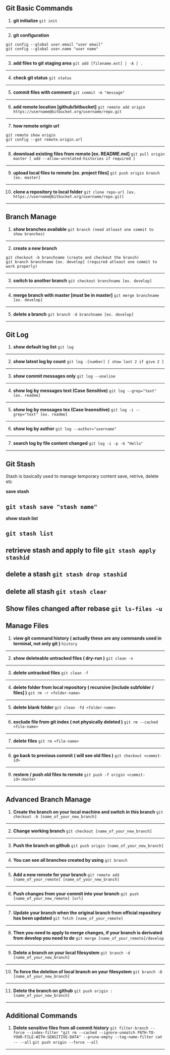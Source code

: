 ## Git Basic Commands

1. **git initialize**
```git init```
-----------------------------------------------------------------------------------
2. **git configuration**
```
git config --global user.email "user email"
git config --global user.name "user name"
```
-----------------------------------------------------------------------------------
3. **add files to git staging area**
```git add [filename.ext] | -A | .```
-----------------------------------------------------------------------------------
4. **check git status**
```git status```
-----------------------------------------------------------------------------------
5. **commit files with comment**
```git commit -m "message"```
-----------------------------------------------------------------------------------
6. **add remote location [github/bitbucket]**
```git remote add origin https://username@bitbucket.org/username/repo.git```
-----------------------------------------------------------------------------------
7. **how remote origin url**
```
git remote show origin
git config --get remote.origin.url
```
-----------------------------------------------------------------------------------
8. **download existing files from remote [ex. README.md]**
```git pull origin master [ add --allow-unrelated-histories if required ]```
-----------------------------------------------------------------------------------
9. **upload local files to remote [ex. project files]**
```git push origin branch [ex. master]```
-----------------------------------------------------------------------------------
10. **clone a repository to local folder**
```git clone repo-url [ex. https://username@bitbucket.org/username/repo.git]```
-----------------------------------------------------------------------------------

## Branch Manage

1. **show branches available**
```git branch (need atleast one commit to show branches)```
-----------------------------------------------------------------------------------
2. **create a new branch**
```
git checkout -b branchname (create and checkout the branch)
git branch branchname [ex. develop] (required atleast one commit to work properly)
```
-----------------------------------------------------------------------------------
3. **switch to another branch**
```git checkout branchname [ex. develop]```
-----------------------------------------------------------------------------------
4. **merge branch with master [must be in master]**
```git merge branchname [ex. develop]```
-----------------------------------------------------------------------------------
5. **delete a branch**
```git branch -d branchname [ex. develop]```
-----------------------------------------------------------------------------------

## Git Log

1. **show default log list**
```git log```
-----------------------------------------------------------------------------------
2. **show latest log by count**
```git log -[number] [ show last 2 if give 2 ]```
-----------------------------------------------------------------------------------
3. **show commit messages only**
```git log --oneline```
-----------------------------------------------------------------------------------
4. **show log by messages text (Case Sensitive)**
```git log --grep="text" [ex. readme]```
-----------------------------------------------------------------------------------
5. **show log by messages tex (Case Insensitive)**
```git log -i --grep="text" [ex. readme]```
-----------------------------------------------------------------------------------
6. **show log by author**
```git log --author="username"```
-----------------------------------------------------------------------------------
7. **search log by file content changed**
```git log -i -p -G "Hello"```
-----------------------------------------------------------------------------------

## Git Stash

Stash is basically used to manage temporary content save, retrive, delete etc

**save stash**

```git stash save "stash name"```
-----------------------------------------------------------------------------------
**show stash list**

```git stash list```
-----------------------------------------------------------------------------------
**retrieve stash and apply to file**
```git stash apply stashid```
-----------------------------------------------------------------------------------
**delete a stash**
```git stash drop stashid```
-----------------------------------------------------------------------------------
**delete all stash**
```git stash clear```
-----------------------------------------------------------------------------------
**Show files changed after rebase**
```git ls-files -u```
-----------------------------------------------------------------------------------
## Manage Files

1. **view git command history ( actually these are any commands used in terminal, not only git )**
```history```
-----------------------------------------------------------------------------------
2. **show deleteable untracked files ( dry-run )**
```git clean -n```
-----------------------------------------------------------------------------------
3. **delete untracked files**
```git clean -f```
-----------------------------------------------------------------------------------
4. **delete folder from local repository ( recursive [include subfolder / files] )**
```git rm -r <folder-name>```
-----------------------------------------------------------------------------------
5. **delete blank folder**
```git clean -fd <folder-name>```
-----------------------------------------------------------------------------------
6. **exclude file from git index ( not physically deleted )**
```git rm --cached <file-name>```
-----------------------------------------------------------------------------------
7. **delete files**
```git rm <file-name>```
-----------------------------------------------------------------------------------
8. **go back to previous commit ( will see old files )**
```git checkout <commit-id>```
-----------------------------------------------------------------------------------
9. **restore / push old files to remote**
```git push -f origin <commit-id>:master```
-----------------------------------------------------------------------------------

## Advanced Branch Manage

1. **Create the branch on your local machine and switch in this branch**
```git checkout -b [name_of_your_new_branch]```
-----------------------------------------------------------------------------------
2. **Change working branch**
```git checkout [name_of_your_new_branch]```
-----------------------------------------------------------------------------------
3. **Push the branch on github**
```git push origin [name_of_your_new_branch]```
-----------------------------------------------------------------------------------
4. **You can see all branches created by using**
```git branch```
-----------------------------------------------------------------------------------
5. **Add a new remote for your branch**
```git remote add [name_of_your_remote] [name_of_your_new_branch]```
-----------------------------------------------------------------------------------
6. **Push changes from your commit into your branch**
```git push [name_of_your_new_remote] [url]```
-----------------------------------------------------------------------------------
7. **Update your branch when the original branch from official repository has been updated**
```git fetch [name_of_your_remote]```
-----------------------------------------------------------------------------------
8. **Then you need to apply to merge changes, if your branch is derivated from develop you need to do**
```git merge [name_of_your_remote]/develop```
-----------------------------------------------------------------------------------
9. **Delete a branch on your local filesystem**
```git branch -d [name_of_your_new_branch]```
-----------------------------------------------------------------------------------
10. **To force the deletion of local branch on your filesystem**
```git branch -D [name_of_your_new_branch]```
-----------------------------------------------------------------------------------
11. **Delete the branch on github**
```git push origin :[name_of_your_new_branch]```
-----------------------------------------------------------------------------------

## Additional Commands

1. **Delete sensitive files from all commit history**
```git filter-branch --force --index-filter "git rm --cached --ignore-unmatch PATH-TO-YOUR-FILE-WITH-SENSITIVE-DATA" --prune-empty --tag-name-filter cat -- --all```
```git push origin --force --all```
-----------------------------------------------------------------------------------